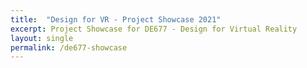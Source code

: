 ```yaml
---
title:  "Design for VR - Project Showcase 2021"
excerpt: Project Showcase for DE677 - Design for Virtual Reality
layout: single
permalink: /de677-showcase
---
```

